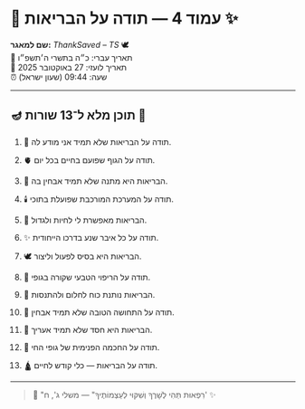 # 📜 עמוד 4 — תודה על הבריאות ✨

**שם למאגר:** _ThankSaved – TS_ 🕊️  
📅 תאריך עברי: כ״ה בתשרי ה׳תשפ״ו  
📅 תאריך לועזי: 27 באוקטובר 2025  
⏰ שעה: 09:44 (שעון ישראל)

---

## 🪔 תוכן מלא ל־13 שורות 📖

1. 💪 תודה על הבריאות שלא תמיד אני מודע לה.
    
2. 🫀 תודה על הגוף שפועם בחיים בכל יום.
    
3. 🌿 הבריאות היא מתנה שלא תמיד אבחין בה.
    
4. 🕯️ תודה על המערכת המורכבת שפועלת בתוכי.
    
5. 🙏 הבריאות מאפשרת לי לחיות ולגדול.
    
6. ✨ תודה על כל איבר שנע בדרכו הייחודית.
    
7. 🕊️ הבריאות היא בסיס לפעול וליצור.
    
8. 🌱 תודה על הריפוי הטבעי שקורה בגופי.
    
9. 💫 הבריאות נותנת כוח לחלום ולהתנסות.
    
10. 🧭 תודה על התחושה הטובה שלא תמיד אבחין.
    
11. 🌈 הבריאות היא חסד שלא תמיד אעריך.
    
12. 🔑 תודה על החכמה הפנימית של גופי החי.
    
13. 🛕 תודה על הבריאות — כלי קודש לחיים.
    

---

> 📜 "רִפְאוּת תְּהִי לְשָׁרֶךָ וְשִׁקּוּי לְעַצְמוֹתֶיךָ" — משלי ג', ח' ✨
